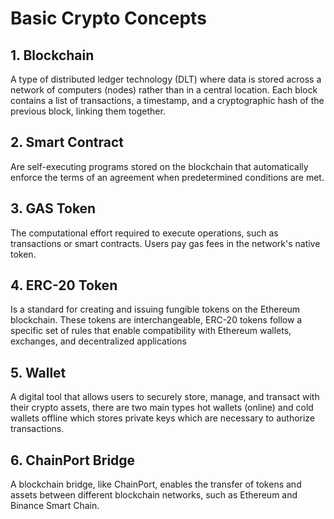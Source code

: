 # Basic Crypto Concepts 

## 1. Blockchain  
 A type of distributed ledger technology (DLT) where data is stored across a network of computers (nodes) rather than in a central location. Each block contains a list of transactions, a timestamp, and a cryptographic hash of the previous block, linking them together.

## 2. Smart Contract  
 Are self-executing programs stored on the blockchain that automatically enforce the terms of an agreement when predetermined conditions are met.

## 3. GAS Token  
The computational effort required to execute operations, such as transactions or smart contracts. Users pay gas fees in the network's native token.

## 4. ERC-20 Token
Is a standard for creating and issuing fungible tokens on the Ethereum blockchain. These tokens are interchangeable, ERC-20 tokens follow a specific set of rules that enable compatibility with Ethereum wallets, exchanges, and decentralized applications

## 5. Wallet  
A digital tool that allows users to securely store, manage, and transact with their crypto assets, there are two main types hot wallets (online) and cold wallets offline which stores private keys which are necessary to authorize transactions.

## 6. ChainPort Bridge  
A blockchain bridge, like ChainPort, enables the transfer of tokens and assets between different blockchain networks, such as Ethereum and Binance Smart Chain.
